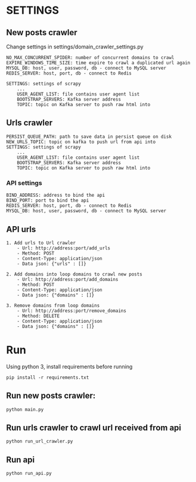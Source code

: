 # SETTINGS
## New posts crawler
Change settings in settings/domain_crawler_settings.py
```
NO_MAX_CONCURRENT_SPIDER: number of concurrent domains to crawl
EXPIRE_WINDOWS_TIME_SIZE: time expire to crawl a duplicated url again
MYSQL_DB: host, user, password, db - connect to MySQL server
REDIS_SERVER: host, port, db - connect to Redis

SETTINGS: settings of scrapy
    ...
    USER_AGENT_LIST: file contains user agent list
    BOOTSTRAP_SERVERS: Kafka server address
    TOPIC: topic on Kafka server to push raw html into
```

## Urls crawler
```
PERSIST_QUEUE_PATH: path to save data in persist queue on disk
NEW_URLS_TOPIC: topic on kafka to push url from api into
SETTINGS: settings of scrapy
    ...
    USER_AGENT_LIST: file contains user agent list
    BOOTSTRAP_SERVERS: Kafka server address
    TOPIC: topic on Kafka server to push raw html into
```

### API settings
```
BIND_ADDRESS: address to bind the api
BIND_PORT: port to bind the api
REDIS_SERVER: host, port, db - connect to Redis
MYSQL_DB: host, user, password, db - connect to MySQL server
```

## API urls
```
1. Add urls to Url crawler
    - Url: http://address:port/add_urls
    - Method: POST
    - Content-Type: application/json
    - Data json: {"urls" : []}
    
2. Add domains into loop domains to crawl new posts 
    - Url: http://address:port/add_domains
    - Method: POST
    - Content-Type: application/json
    - Data json: {"domains" : []}

3. Remove domains from loop domains
    - Url: http://address:port/remove_domains
    - Method: DELETE
    - Content-Type: application/json
    - Data json: {"domains" : []}
```
# Run
Using python 3, install requirements before running
```
pip install -r requirements.txt
```
## Run new posts crawler:
```
python main.py
```
## Run urls crawler to crawl url received from api
```
python run_url_crawler.py
```
## Run api
```
python run_api.py
```